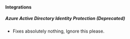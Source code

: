 
#### Integrations

##### Azure Active Directory Identity Protection  (Deprecated)

- Fixes absolutely nothing, Ignore this please.
